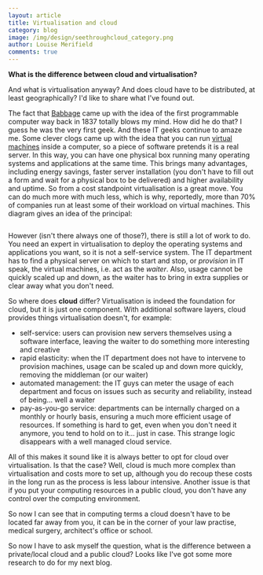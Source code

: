 ```yaml
---
layout: article
title: Virtualisation and cloud
category: blog
image: /img/design/seethroughcloud_category.png
author: Louise Merifield
comments: true
---
```


**What is the difference between cloud and virtualisation?**

And what is virtualisation anyway? And does cloud have to be distributed, at least geographically? I'd like to share what I've found out.

The fact that [Babbage](http://en.wikipedia.org/wiki/Babbage) came up with the idea of the first programmable computer  way back in 1837 totally blows my mind. How did he do that? I guess he was the very first geek. And these IT geeks continue to amaze me. Some clever clogs came up with the idea that you can run [virtual machines](http://en.wikipedia.org/wiki/Virtual_machine) inside a computer, so a piece of software pretends it is a real server. In this way, you can have one physical box running many operating systems and applications at the same time. This brings many advantages, including energy savings, faster server installation (you don't have to fill out a form and wait for a physical box to be delivered) and higher availability and uptime. So from a cost standpoint virtualisation is a great move. You can do much more with much less, which is why, reportedly, more than 70% of companies run at least some of their workload on virtual machines.  This diagram gives an idea of the principal:

<IMAGE>

However (isn't there always one of those?), there is still a lot of work to do. You need an expert in virtualisation to deploy the operating systems and applications you want, so it is not a self-service system. The IT department has to find a physical server on which to start and stop, or *provision* in IT speak, the virtual machines, i.e. act as the *waiter*. Also, usage cannot be quickly scaled up and down, as the waiter has to bring in extra supplies or clear away what you don't need.

So where does **cloud** differ? Virtualisation is indeed the foundation for cloud, but it is just one component. With additional software layers, cloud provides things virtualisation doesn't, for example:

* self-service: users can provision new servers themselves using a software interface, leaving the waiter to do something more interesting and creative 
* rapid elasticity: when the IT department does not have to intervene to provision machines, usage can be scaled up and down more quickly, removing the middleman (or our waiter)
* automated management: the IT guys can meter the usage of each department and focus on issues such as security and reliability, instead of being... well a waiter
* pay-as-you-go service: departments can be internally charged on a monthly or hourly basis, ensuring a much more efficient usage of resources. If something is hard to get, even when you don't need it anymore, you tend to hold on to it... just in case. This strange logic disappears with a well managed cloud service.

All of this makes it sound like it is always better to opt for cloud over virtualisation. Is that the case? Well, cloud is much more complex than virtualisation and costs more to set up, although you do recoup these costs in the long run as the process is less labour intensive. Another issue is that if you put your computing resources in a public cloud, you don't have any control over the computing environment. 

So now I can see that in computing terms a cloud doesn't have to be located far away from you, it can be in the corner of your law practise, medical surgery, architect's office or school. 

So now I have to ask myself the question, what is the difference between a private/local cloud and a public cloud? Looks like I've got some more research to do for my next blog.
